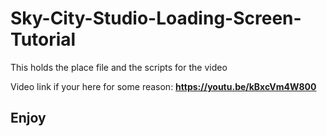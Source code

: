 # Sky-City-Studio-Loading-Screen-Tutorial
This holds the place file and the scripts for the video

Video link if your here for some reason: **https://youtu.be/kBxcVm4W800**

## Enjoy
